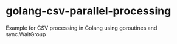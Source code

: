 # golang-csv-parallel-processing
Example for CSV processing in Golang using goroutines and sync.WaitGroup
